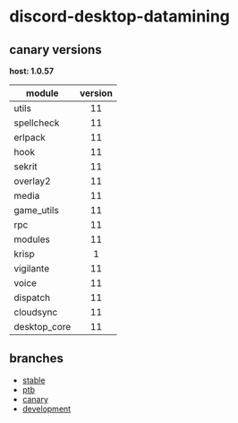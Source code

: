# discord-desktop-datamining

## canary versions

**host: 1.0.57**

| module | version |
| ------ | :-----: |
| utils | 11 |
| spellcheck | 11 |
| erlpack | 11 |
| hook | 11 |
| sekrit | 11 |
| overlay2 | 11 |
| media | 11 |
| game_utils | 11 |
| rpc | 11 |
| modules | 11 |
| krisp | 1 |
| vigilante | 11 |
| voice | 11 |
| dispatch | 11 |
| cloudsync | 11 |
| desktop_core | 11 |

## branches

- [stable](https://github.com/OpenAsar/discord-desktop-datamining/tree/stable)
- [ptb](https://github.com/OpenAsar/discord-desktop-datamining/tree/ptb)
- [canary](https://github.com/OpenAsar/discord-desktop-datamining/tree/canary)
- [development](https://github.com/OpenAsar/discord-desktop-datamining/tree/development)